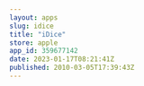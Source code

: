 ```yaml
---
layout: apps
slug: idice
title: "iDice"
store: apple
app_id: 359677142
date: 2023-01-17T08:21:41Z
published: 2010-03-05T17:39:43Z
---
```


